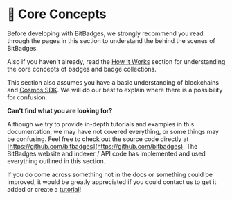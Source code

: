 # 🧠 Core Concepts

Before developing with BitBadges, we strongly recommend you read through the pages in this section to understand the behind the scenes of BitBadges.

Also if you haven't already, read the [How It Works](../../overview/how-it-works/) section for understanding the core concepts of badges and badge collections. &#x20;

This section also assumes you have a basic understanding of blockchains and [Cosmos SDK](https://docs.cosmos.network/main). We will do our best to explain where there is a possibility for confusion.

**Can't find what you are looking for?**

Although we try to provide in-depth tutorials and examples in this documentation, we may have not covered everything, or some things may be confusing. Feel free to check out the source code directly at [https://github.com/bitbadges](https://github.com/bitbadges). The BitBadges website and indexer / API code has implemented and used everything outlined in this section.&#x20;

If you do come across something not in the docs or something could be improved, it would be greatly appreciated if you could contact us to get it added or create a [tutorial](../tutorials.md)!
